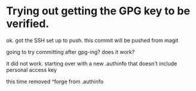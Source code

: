 # Trying out getting the GPG key to be verified.

ok. got the SSH set up to push. this commit will be pushed from magit

going to try committing after gpg-ing? does it work?

it did not work. starting over with a new .authinfo that doesn't include personal access key

this time removed ^forge from .authinfo
